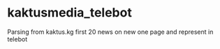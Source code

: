 # kaktusmedia_telebot

Parsing from kaktus.kg first 20 news on new one page and represent in telebot

